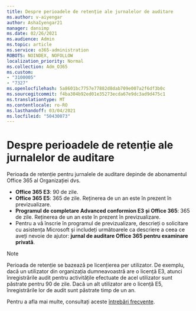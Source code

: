 ```yaml
---
title: Despre perioadele de retenție ale jurnalelor de auditare
ms.author: v-aiyengar
author: AshaIyengar21
manager: dansimp
ms.date: 02/26/2021
ms.audience: Admin
ms.topic: article
ms.service: o365-administration
ROBOTS: NOINDEX, NOFOLLOW
localization_priority: Normal
ms.collection: Adm_O365
ms.custom:
- "3100005"
- "7327"
ms.openlocfilehash: 5a8601bc7757e77882d8dab709e007a2f6df3b0c
ms.sourcegitcommit: f4ba304b92ed01e35273ecda67e9dc3ad9d475c1
ms.translationtype: MT
ms.contentlocale: ro-RO
ms.lasthandoff: 03/04/2021
ms.locfileid: "50430073"
---
```

# <a name="about-audit-logs-retention-periods"></a>Despre perioadele de retenție ale jurnalelor de auditare

Perioada de retenție pentru jurnalele de auditare depinde de abonamentul Office 365 al Organizației dvs.

- **Office 365 E3**: 90 de zile.
- **Office 365 E5**: 365 de zile. Reținerea de un an este în prezent în previzualizare.
- **Programul de completare Advanced conformion E3 și Office 365**: 365 de zile. Reținerea de un an este în prezent în previzualizare.
- Pentru a vă înscrie în programul de previzualizare, descrieți o solicitare cu asistența Microsoft și includeți următoarele ca descriere a ceea ce aveți nevoie de ajutor: **jurnal de auditare Office 365 pentru examinare privată**.
> [!NOTE]
> Perioada de retenție se bazează pe licențierea per utilizator. De exemplu, dacă un utilizator din organizația dumneavoastră are o licență E3, atunci înregistrările audit pentru activitățile efectuate de acel utilizator sunt păstrate pentru 90 de zile. Dacă un alt utilizator are o licență E5, înregistrările lor de audit sunt păstrate timp de un an.

Pentru a afla mai multe, consultați aceste [întrebări frecvente](https://go.microsoft.com/fwlink/?linkid=2115336).